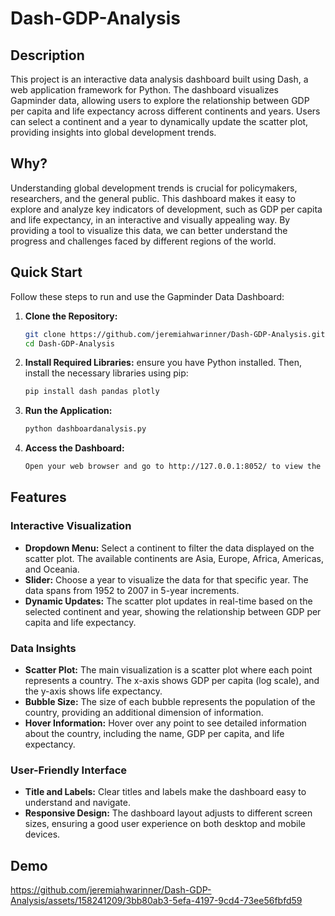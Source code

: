 # Dash-GDP-Analysis

## Description

This project is an interactive data analysis dashboard built using Dash, a web application framework for Python. The dashboard visualizes Gapminder data, allowing users to explore the relationship between GDP per capita and life expectancy across different continents and years. Users can select a continent and a year to dynamically update the scatter plot, providing insights into global development trends.

## Why?

Understanding global development trends is crucial for policymakers, researchers, and the general public. This dashboard makes it easy to explore and analyze key indicators of development, such as GDP per capita and life expectancy, in an interactive and visually appealing way. By providing a tool to visualize this data, we can better understand the progress and challenges faced by different regions of the world.

## Quick Start

Follow these steps to run and use the Gapminder Data Dashboard:

1. **Clone the Repository:**
   ```bash
   git clone https://github.com/jeremiahwarinner/Dash-GDP-Analysis.git
   cd Dash-GDP-Analysis
2. **Install Required Libraries:**
   ensure you have Python installed. Then, install the necessary libraries using pip:
   ```bash
   pip install dash pandas plotly
4. **Run the Application:**
    ```bash
   python dashboardanalysis.py
6. **Access the Dashboard:**
   ```bash
   Open your web browser and go to http://127.0.0.1:8052/ to view the dashboard.

## Features
### Interactive Visualization
- **Dropdown Menu:** Select a continent to filter the data displayed on the scatter plot. The available continents are Asia, Europe, Africa, Americas, and Oceania.
- **Slider:** Choose a year to visualize the data for that specific year. The data spans from 1952 to 2007 in 5-year increments.
- **Dynamic Updates:** The scatter plot updates in real-time based on the selected continent and year, showing the relationship between GDP per capita and life expectancy.

### Data Insights
- **Scatter Plot:** The main visualization is a scatter plot where each point represents a country. The x-axis shows GDP per capita (log scale), and the y-axis shows life expectancy.
- **Bubble Size:** The size of each bubble represents the population of the country, providing an additional dimension of information.
- **Hover Information:** Hover over any point to see detailed information about the country, including the name, GDP per capita, and life expectancy.

### User-Friendly Interface
- **Title and Labels:** Clear titles and labels make the dashboard easy to understand and navigate.
- **Responsive Design:** The dashboard layout adjusts to different screen sizes, ensuring a good user experience on both desktop and mobile devices.
## Demo

https://github.com/jeremiahwarinner/Dash-GDP-Analysis/assets/158241209/3bb80ab3-5efa-4197-9cd4-73ee56fbfd59


